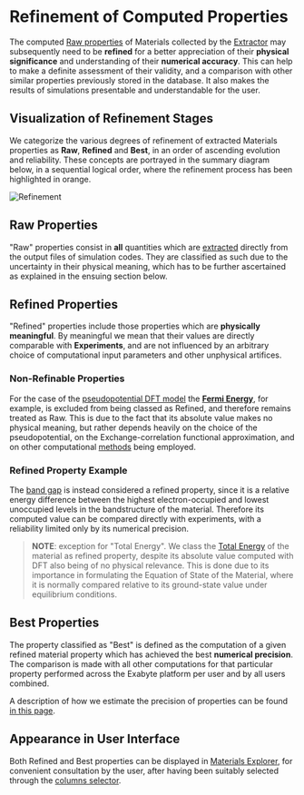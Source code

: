 # Refinement of Computed Properties

The computed [Raw properties](classification/general.md) of Materials collected by the [Extractor](extractor.md) may subsequently need to be **refined** for a better appreciation of their **physical significance** and understanding of their **numerical accuracy**. This can help to make a definite assessment of their validity, and a comparison with other similar properties previously stored in the database. It also makes the results of simulations presentable and understandable for the user.

## Visualization of Refinement Stages 

We categorize the various degrees of refinement of extracted Materials properties as **Raw**, **Refined** and **Best**, in an order of ascending evolution and reliability. These concepts are portrayed in the summary diagram below, in a sequential logical order, where the refinement process has been highlighted in orange. 

![Refinement](/images/properties/refinement.png "Refinement")

## Raw Properties

"Raw" properties consist in **all** quantities which are [extracted](extractor.md) directly from the output files of simulation codes. They are classified as such due to the uncertainty in their physical meaning, which has to be further ascertained as explained in the ensuing section below.

## Refined Properties

"Refined" properties include those properties which are **physically meaningful**. By meaningful we mean that their values are directly comparable with **Experiments**, and are not influenced by an arbitrary choice of computational input parameters and other unphysical artifices. 

### Non-Refinable Properties

For the case of the [pseudopotential DFT model](../models/dft/overview.md) the **[Fermi Energy](../properties-directory/scalar/total-energy.md)**, for example, is excluded from being classed as Refined, and therefore remains treated as Raw. This is due to the fact that its absolute value makes no physical meaning, but rather depends heavily on the choice of the pseudopotential, on the Exchange-correlation functional approximation, and on other computational [methods](../methods/overview.md) being employed.

### Refined Property Example

The [band gap](../properties-directory/non-scalar/bandstructure.md) is instead considered a refined property, since it is a relative energy difference between the highest electron-occupied and lowest unoccupied levels in the bandstructure of the material. Therefore its computed value can be compared directly with experiments, with a reliability limited only by its numerical precision.

> **NOTE**: exception for "Total Energy". We class the [Total Energy](../properties-directory/scalar/total-energy.md) of the material as refined property, despite its absolute value computed with DFT also being of no physical relevance. This is done due to its importance in formulating the Equation of State of the Material, where it is normally compared relative to its ground-state value under equilibrium conditions. 

## Best Properties

The property classified as "Best" is defined as the computation of a given refined material property which has achieved the best **numerical precision**. The comparison is made with all other computations for that particular property performed across the Exabyte platform per user and by all users combined.

A description of how we estimate the precision of properties can be found [in this page](../methods/data.md).  

## Appearance in User Interface

Both Refined and Best properties can be displayed in [Materials Explorer](../materials/ui/explorer.md), for convenient consultation by the user, after having been suitably selected through the [columns selector](../entities-general/ui/explorer.md#columns-selector).
